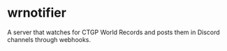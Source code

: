 # wrnotifier
A server that watches for CTGP World Records and posts them in Discord channels through webhooks.